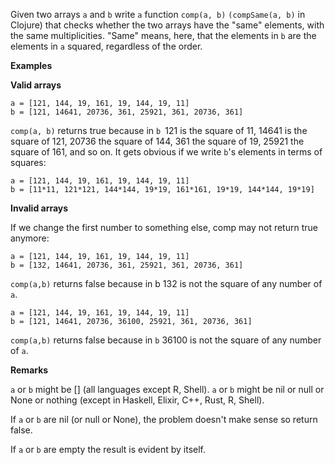 Given two arrays `a` and `b` write `a` function `comp(a, b)` `(compSame(a, b)` in Clojure) that checks whether the two arrays have the "same" elements, with the same multiplicities. "Same" means, here, that the elements in `b` are the elements in `a` squared, regardless of the order.

**Examples**

**Valid arrays**

    a = [121, 144, 19, 161, 19, 144, 19, 11]  
    b = [121, 14641, 20736, 361, 25921, 361, 20736, 361]
`comp(a, b)` returns true because in `b `121 is the square of 11, 14641 is the square of 121, 20736 the square of 144, 361 the square of 19, 25921 the square of 161, and so on. It gets obvious if we write `b`'s elements in terms of squares:

    a = [121, 144, 19, 161, 19, 144, 19, 11] 
    b = [11*11, 121*121, 144*144, 19*19, 161*161, 19*19, 144*144, 19*19]
    
**Invalid arrays**

If we change the first number to something else, comp may not return true anymore:

    a = [121, 144, 19, 161, 19, 144, 19, 11]  
    b = [132, 14641, 20736, 361, 25921, 361, 20736, 361]
`comp(a,b)` returns false because in b 132 is not the square of any number of `a`.

    a = [121, 144, 19, 161, 19, 144, 19, 11]  
    b = [121, 14641, 20736, 36100, 25921, 361, 20736, 361]
`comp(a,b)` returns false because in `b` 36100 is not the square of any number of `a`.

**Remarks**

`a` or `b` might be [] (all languages except R, Shell). `a` or `b` might be nil or null or None or nothing (except in Haskell, Elixir, C++, Rust, R, Shell).

If `a` or `b` are nil (or null or None), the problem doesn't make sense so return false.

If `a` or `b` are empty the result is evident by itself.